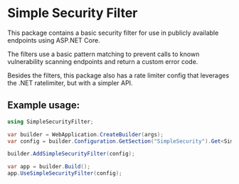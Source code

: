 # Simple Security Filter

This package contains a basic security filter for use in publicly available endpoints using ASP.NET Core.

The filters use a basic pattern matching to prevent calls to known vulnerability scanning endpoints and return a custom error code.

Besides the filters, this package also has a rate limiter config that leverages the .NET ratelimiter, but with a simpler API.

## Example usage:

```csharp
using SimpleSecurityFilter;

var builder = WebApplication.CreateBuilder(args);
var config = builder.Configuration.GetSection("SimpleSecurity").Get<SimpleSecurityOptions>();

builder.AddSimpleSecurityFilter(config);

var app = builder.Build();
app.UseSimpleSecurityFilter(config);
```
